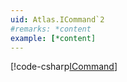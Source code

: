 ```yaml
---
uid: Atlas.ICommand`2
#remarks: *content
example: [*content]
---
```

[!code-csharp[ICommand](../../../Assets/Examples/Scripts/Runtime/Framework/Command/Example_Command.cs)]
